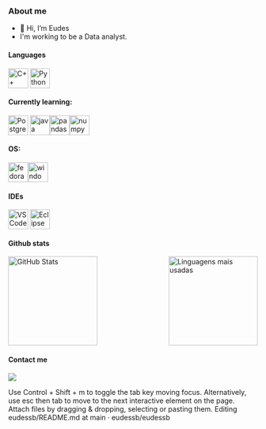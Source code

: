 
### About me
- 👋 Hi, I’m Eudes
- I'm working to be a Data analyst.

#### **Languages**  
<div style="display: flex; align-items: center;">
  <img src="https://cdn.jsdelivr.net/gh/devicons/devicon/icons/cplusplus/cplusplus-original.svg" title="C++" alt="C++" width="40" height="40"/>&nbsp;
   <img src="https://cdn.jsdelivr.net/gh/devicons/devicon/icons/python/python-original.svg" title="Python" alt="Python" width="40" height="40"/>
</div>


#### **Currently learning:**  
<div style="display: flex; align-items: center;">
  <img src="https://cdn.jsdelivr.net/gh/devicons/devicon/icons/postgresql/postgresql-original.svg" title="PostgreSQL" alt="PostgreSQL" width="40" height="40"/>&nbsp;
      <img src="https://cdn.jsdelivr.net/gh/devicons/devicon/icons/java/java-original.svg" title="java" alt="java" width="40" height="40"/>
      <img src="https://cdn.jsdelivr.net/gh/devicons/devicon/icons/pandas/pandas-original.svg" title="pandas" alt="pandas" width="40" height="40"/>
      <img src="https://cdn.jsdelivr.net/gh/devicons/devicon/icons/numpy/numpy-original.svg" title="numpy" alt="numpy" width="40" height="40"/>
        

</div>


#### **OS:**  
<div style="display: flex; align-items: center;">
  <img src="https://cdn.jsdelivr.net/gh/devicons/devicon/icons/fedora/fedora-original.svg" title="Fedora Linux" alt="fedora" width="40" height="40"/>
  <img src="https://cdn.jsdelivr.net/gh/devicons/devicon/icons/windows11/windows11-original.svg" title="Windows 11" alt="windows" width="40" height="40"/>

</div>


#### **IDEs**  
<div style="display: flex; align-items: center;">
  <img src="https://cdn.jsdelivr.net/gh/devicons/devicon/icons/vscode/vscode-original.svg" title="VSCode" alt="VSCode" width="40" height="40"/>&nbsp;
  <img src="https://cdn.jsdelivr.net/gh/devicons/devicon/icons/eclipse/eclipse-original.svg" title="Eclipse" alt="Eclipse" width="40" height="40"/>&nbsp;
</div>



#### Github stats
<div style="display: flex; justify-content: space-between;">
  <img src="https://github-readme-stats.vercel.app/api?username=eudessb&show_icons=true&theme=dark" alt="GitHub Stats" height="180em"/>
  <img src="https://github-readme-stats.vercel.app/api/top-langs/?username=eudessb&layout=compact&theme=dark" alt="Linguagens mais usadas" height="180em"/>
</div>


#### Contact me 
  <a href = "mailto:eudessilvabezerra985@gmail.com"><img src="https://img.shields.io/badge/-Gmail-%23333?style=for-the-badge&logo=gmail&logoColor=white" target="_blank"></a>

Use Control + Shift + m to toggle the tab key moving focus. Alternatively, use esc then tab to move to the next interactive element on the page.
Attach files by dragging & dropping, selecting or pasting them.
Editing eudessb/README.md at main · eudessb/eudessb
